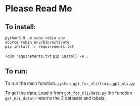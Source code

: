 # Please Read Me

## To install:

```
python3.9 -m venv robin_env
source robin_env/bin/activate
pip install -r requirements.txt
```

`ToDo requirements.txt`
`pip install -e .`

## To run:
To run the main function:
`python gpt_for_nli/train_gpt_nli.py`

To get the data:
Load it from `gpt_for_nli/data.py` the function `get_nli_data()` returns the 3 datasets and labels.

